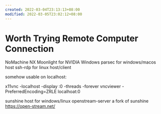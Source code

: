 ```yaml
---
created: 2022-03-04T23:13:13+08:00
modified: 2022-03-05T23:02:12+08:00
---
```


# Worth Trying Remote Computer Connection

NoMachine NX
Moonlight for NVIDIA Windows
parsec for windows/macos host
ssh-rdp for linux host/client

somehow usable on localhost:

x11vnc -localhost -display :0 -threads -forever
vncviewer -PreferredEncoding=ZRLE localhoat:0

sunshine host for windows/linux
openstream-server a fork of sunshine
https://open-stream.net/
